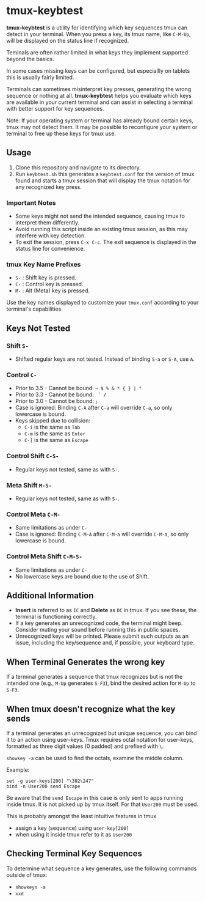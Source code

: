 # tmux-keybtest

**tmux-keybtest** is a utility for identifying which key sequences tmux can
detect in your terminal. When you press a key, its tmux name, like `C-M-Up`,
will be displayed on the status line if recognized.

Teminals are often rather limited in what keys they implement supported beyond the basics.

In some cases missing keys can be configured, but especiallly on tablets this is
usually fairly limited.

Terminals can sometimes misinterpret key presses, generating the wrong sequence
or nothing at all. **tmux-keybtest** helps you evaluate which keys are
available in your current terminal and can assist in selecting a terminal with
better support for key sequences.

Note: If your operating system or terminal has already bound certain keys,
tmux may not detect them. It may be possible to reconfigure your system or
terminal to free up these keys for tmux use.

## Usage

1. Clone this repository and navigate to its directory.
2. Run `keybtest.sh` this generates a `keybtest.conf` for the version of tmux found and starts a tmux session that will display the tmux notation for any recognized key press.

### Important Notes

- Some keys might not send the intended sequence, causing tmux to interpret
  them differently.
- Avoid running this script inside an existing tmux session, as this may
  interfere with key detection.
- To exit the session, press `C-x C-c`. The exit sequence is displayed in
  the status line for convenience.

### tmux Key Name Prefixes

- `S-` : Shift key is pressed.
- `C-` : Control key is pressed.
- `M-` : Alt (Meta) key is pressed.

Use the key names displayed to customize your `tmux.conf` according to your
terminal's capabilities.

## Keys Not Tested

### Shift `S-`

- Shifted regular keys are not tested. Instead of binding `S-a` or `S-A`,
  use `A`.

### Control `C-`

- Prior to 3.5 - Cannot be bound: `~ $ % & * { } | "`
- Prior to 3.3 - Cannot be bound: `` ` /``
- Prior to 3.0 - Cannot be bound: `;`
- Case is ignored: Binding `C-A` after `C-a` will override `C-a`, so only
  lowercase is bound.
- Keys skipped due to collision:
  - `C-i` is the same as `Tab`
  - `C-m` is the same as `Enter`
  - `C-[` is the same as `Escape`

### Control Shift `C-S-`

- Regular keys not tested, same as with `S-`.

### Meta Shift `M-S-`

- Regular keys not tested, same as with `S-`.

### Control Meta `C-M-`

- Same limitations as under `C-`
- Case is ignored: Binding `C-M-A` after `C-M-a` will override `C-M-a`, so
  only lowercase is bound.

### Control Meta Shift `C-M-S-`

- Same limitations as under `C-`
- No lowercase keys are bound due to the use of Shift.

## Additional Information

- **Insert** is referred to as `IC` and **Delete** as `DC` in tmux. If you see
  these, the terminal is functioning correctly.
- If a key generates an unrecognized code, the terminal might beep. Consider
  muting your sound before running this in public spaces.
- Unrecognized keys will be printed. Please submit such outputs as an issue,
  including the key/sequence and, if possible, your keyboard type.

## When Terminal Generates the wrong key

If a terminal generates a sequence that tmux recognizes but is not the
intended one (e.g., `M-Up` generates `S-F3`), bind the desired action for `M-Up` to `S-F3`.

## When tmux doesn't recognize what the key sends

If a terminal generates an unrecognized but unique sequence, you can bind it
to an action using user-keys. Tmux requires octal notation for user-keys,
formatted as three digit values (0 padded) and prefixed with `\`.

`showkey -a` can be used to find the octals, examine the middle column.

Example:

    set -g user-keys[200] "\302\247"
    bind -n User200 send Escape

Be aware that the `send Escape` in this case is only sent to apps running inside tmux. It is not picked up by tmux itself. For that `User200` must be used.

This is probably amongst the least intuitive features in tmux

- assign a key (sequence) using `user-key[200]`
- when using it inside tmux refer to it as `User200`

## Checking Terminal Key Sequences

To determine what sequence a key generates, use the following commands outside
of tmux:

- `showkeys -a`
- `xxd`
